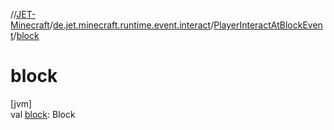 //[JET-Minecraft](../../../index.md)/[de.jet.minecraft.runtime.event.interact](../index.md)/[PlayerInteractAtBlockEvent](index.md)/[block](block.md)

# block

[jvm]\
val [block](block.md): Block
